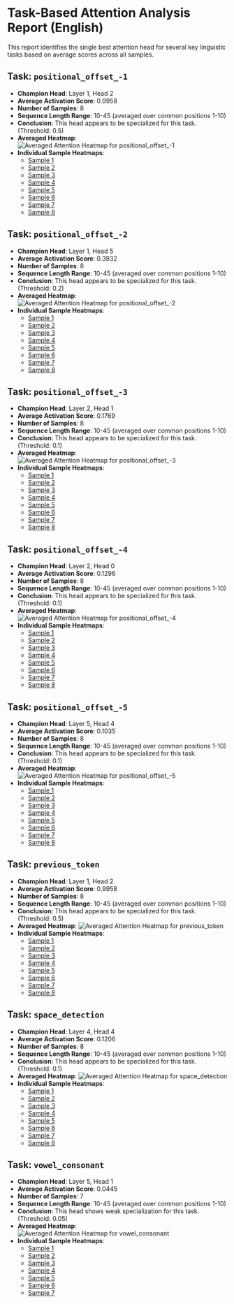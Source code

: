 # Task-Based Attention Analysis Report (English)

This report identifies the single best attention head for several key linguistic tasks based on average scores across all samples.

## Task: `positional_offset_-1`
- **Champion Head**: Layer 1, Head 2
- **Average Activation Score**: 0.9958
- **Number of Samples**: 8
- **Sequence Length Range**: 10-45 (averaged over common positions 1-10)
- **Conclusion**: This head appears to be specialized for this task. (Threshold: 0.5)
- **Averaged Heatmap**: ![Averaged Attention Heatmap for positional_offset_-1](./champion_head_english_positional_offset_-1_averaged.png)
- **Individual Sample Heatmaps**:
  - [Sample 1](./champion_head_english_positional_offset_-1_sample_1.png)
  - [Sample 2](./champion_head_english_positional_offset_-1_sample_2.png)
  - [Sample 3](./champion_head_english_positional_offset_-1_sample_3.png)
  - [Sample 4](./champion_head_english_positional_offset_-1_sample_4.png)
  - [Sample 5](./champion_head_english_positional_offset_-1_sample_5.png)
  - [Sample 6](./champion_head_english_positional_offset_-1_sample_6.png)
  - [Sample 7](./champion_head_english_positional_offset_-1_sample_7.png)
  - [Sample 8](./champion_head_english_positional_offset_-1_sample_8.png)

## Task: `positional_offset_-2`
- **Champion Head**: Layer 1, Head 5
- **Average Activation Score**: 0.3932
- **Number of Samples**: 8
- **Sequence Length Range**: 10-45 (averaged over common positions 1-10)
- **Conclusion**: This head appears to be specialized for this task. (Threshold: 0.2)
- **Averaged Heatmap**: ![Averaged Attention Heatmap for positional_offset_-2](./champion_head_english_positional_offset_-2_averaged.png)
- **Individual Sample Heatmaps**:
  - [Sample 1](./champion_head_english_positional_offset_-2_sample_1.png)
  - [Sample 2](./champion_head_english_positional_offset_-2_sample_2.png)
  - [Sample 3](./champion_head_english_positional_offset_-2_sample_3.png)
  - [Sample 4](./champion_head_english_positional_offset_-2_sample_4.png)
  - [Sample 5](./champion_head_english_positional_offset_-2_sample_5.png)
  - [Sample 6](./champion_head_english_positional_offset_-2_sample_6.png)
  - [Sample 7](./champion_head_english_positional_offset_-2_sample_7.png)
  - [Sample 8](./champion_head_english_positional_offset_-2_sample_8.png)

## Task: `positional_offset_-3`
- **Champion Head**: Layer 2, Head 1
- **Average Activation Score**: 0.1769
- **Number of Samples**: 8
- **Sequence Length Range**: 10-45 (averaged over common positions 1-10)
- **Conclusion**: This head appears to be specialized for this task. (Threshold: 0.1)
- **Averaged Heatmap**: ![Averaged Attention Heatmap for positional_offset_-3](./champion_head_english_positional_offset_-3_averaged.png)
- **Individual Sample Heatmaps**:
  - [Sample 1](./champion_head_english_positional_offset_-3_sample_1.png)
  - [Sample 2](./champion_head_english_positional_offset_-3_sample_2.png)
  - [Sample 3](./champion_head_english_positional_offset_-3_sample_3.png)
  - [Sample 4](./champion_head_english_positional_offset_-3_sample_4.png)
  - [Sample 5](./champion_head_english_positional_offset_-3_sample_5.png)
  - [Sample 6](./champion_head_english_positional_offset_-3_sample_6.png)
  - [Sample 7](./champion_head_english_positional_offset_-3_sample_7.png)
  - [Sample 8](./champion_head_english_positional_offset_-3_sample_8.png)

## Task: `positional_offset_-4`
- **Champion Head**: Layer 2, Head 0
- **Average Activation Score**: 0.1296
- **Number of Samples**: 8
- **Sequence Length Range**: 10-45 (averaged over common positions 1-10)
- **Conclusion**: This head appears to be specialized for this task. (Threshold: 0.1)
- **Averaged Heatmap**: ![Averaged Attention Heatmap for positional_offset_-4](./champion_head_english_positional_offset_-4_averaged.png)
- **Individual Sample Heatmaps**:
  - [Sample 1](./champion_head_english_positional_offset_-4_sample_1.png)
  - [Sample 2](./champion_head_english_positional_offset_-4_sample_2.png)
  - [Sample 3](./champion_head_english_positional_offset_-4_sample_3.png)
  - [Sample 4](./champion_head_english_positional_offset_-4_sample_4.png)
  - [Sample 5](./champion_head_english_positional_offset_-4_sample_5.png)
  - [Sample 6](./champion_head_english_positional_offset_-4_sample_6.png)
  - [Sample 7](./champion_head_english_positional_offset_-4_sample_7.png)
  - [Sample 8](./champion_head_english_positional_offset_-4_sample_8.png)

## Task: `positional_offset_-5`
- **Champion Head**: Layer 5, Head 4
- **Average Activation Score**: 0.1035
- **Number of Samples**: 8
- **Sequence Length Range**: 10-45 (averaged over common positions 1-10)
- **Conclusion**: This head appears to be specialized for this task. (Threshold: 0.1)
- **Averaged Heatmap**: ![Averaged Attention Heatmap for positional_offset_-5](./champion_head_english_positional_offset_-5_averaged.png)
- **Individual Sample Heatmaps**:
  - [Sample 1](./champion_head_english_positional_offset_-5_sample_1.png)
  - [Sample 2](./champion_head_english_positional_offset_-5_sample_2.png)
  - [Sample 3](./champion_head_english_positional_offset_-5_sample_3.png)
  - [Sample 4](./champion_head_english_positional_offset_-5_sample_4.png)
  - [Sample 5](./champion_head_english_positional_offset_-5_sample_5.png)
  - [Sample 6](./champion_head_english_positional_offset_-5_sample_6.png)
  - [Sample 7](./champion_head_english_positional_offset_-5_sample_7.png)
  - [Sample 8](./champion_head_english_positional_offset_-5_sample_8.png)

## Task: `previous_token`
- **Champion Head**: Layer 1, Head 2
- **Average Activation Score**: 0.9958
- **Number of Samples**: 8
- **Sequence Length Range**: 10-45 (averaged over common positions 1-10)
- **Conclusion**: This head appears to be specialized for this task. (Threshold: 0.5)
- **Averaged Heatmap**: ![Averaged Attention Heatmap for previous_token](./champion_head_english_previous_token_averaged.png)
- **Individual Sample Heatmaps**:
  - [Sample 1](./champion_head_english_previous_token_sample_1.png)
  - [Sample 2](./champion_head_english_previous_token_sample_2.png)
  - [Sample 3](./champion_head_english_previous_token_sample_3.png)
  - [Sample 4](./champion_head_english_previous_token_sample_4.png)
  - [Sample 5](./champion_head_english_previous_token_sample_5.png)
  - [Sample 6](./champion_head_english_previous_token_sample_6.png)
  - [Sample 7](./champion_head_english_previous_token_sample_7.png)
  - [Sample 8](./champion_head_english_previous_token_sample_8.png)

## Task: `space_detection`
- **Champion Head**: Layer 4, Head 4
- **Average Activation Score**: 0.1206
- **Number of Samples**: 8
- **Sequence Length Range**: 10-45 (averaged over common positions 1-10)
- **Conclusion**: This head appears to be specialized for this task. (Threshold: 0.1)
- **Averaged Heatmap**: ![Averaged Attention Heatmap for space_detection](./champion_head_english_space_detection_averaged.png)
- **Individual Sample Heatmaps**:
  - [Sample 1](./champion_head_english_space_detection_sample_1.png)
  - [Sample 2](./champion_head_english_space_detection_sample_2.png)
  - [Sample 3](./champion_head_english_space_detection_sample_3.png)
  - [Sample 4](./champion_head_english_space_detection_sample_4.png)
  - [Sample 5](./champion_head_english_space_detection_sample_5.png)
  - [Sample 6](./champion_head_english_space_detection_sample_6.png)
  - [Sample 7](./champion_head_english_space_detection_sample_7.png)
  - [Sample 8](./champion_head_english_space_detection_sample_8.png)

## Task: `vowel_consonant`
- **Champion Head**: Layer 5, Head 1
- **Average Activation Score**: 0.0445
- **Number of Samples**: 7
- **Sequence Length Range**: 10-45 (averaged over common positions 1-10)
- **Conclusion**: This head shows weak specialization for this task. (Threshold: 0.05)
- **Averaged Heatmap**: ![Averaged Attention Heatmap for vowel_consonant](./champion_head_english_vowel_consonant_averaged.png)
- **Individual Sample Heatmaps**:
  - [Sample 1](./champion_head_english_vowel_consonant_sample_1.png)
  - [Sample 2](./champion_head_english_vowel_consonant_sample_2.png)
  - [Sample 3](./champion_head_english_vowel_consonant_sample_3.png)
  - [Sample 4](./champion_head_english_vowel_consonant_sample_4.png)
  - [Sample 5](./champion_head_english_vowel_consonant_sample_5.png)
  - [Sample 6](./champion_head_english_vowel_consonant_sample_6.png)
  - [Sample 7](./champion_head_english_vowel_consonant_sample_7.png)

